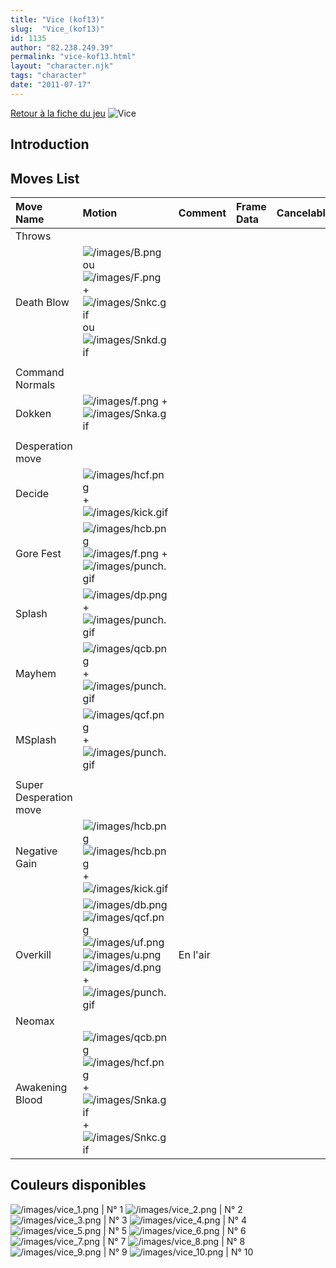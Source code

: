 ```yaml
---
title: "Vice (kof13)"
slug:  "Vice_(kof13)"
id: 1135
author: "82.238.249.39"
permalink: "vice-kof13.html"
layout: "character.njk"
tags: "character"
date: "2011-07-17"
---
```


[Retour à la fiche du
jeu](http://basgrospoing.fr/wiki/index.php?title=The_King_of_Fighters_XIII)
![Vice](/images/Vicekof13.gif "Vice")

## Introduction

## Moves List

| Move Name              | Motion                                                                                                                                                                                                                          | Comment  | Frame Data | Cancelable | Damage LOW/HIGH/EX |
|:-----------------------|:--------------------------------------------------------------------------------------------------------------------------------------------------------------------------------------------------------------------------------|:---------|:-----------|:-----------|:-------------------|
| Throws                 |                                                                                                                                                                                                                                 |          |            |            |                    |
| Death Blow             | ![](/images/B.png "/images/B.png") ou ![](/images/F.png "/images/F.png") + ![](/images/Snkc.gif "/images/Snkc.gif") ou ![](/images/Snkd.gif "/images/Snkd.gif")                                                                 |          |            |            | 100                |
|                        |                                                                                                                                                                                                                                 |          |            |            |                    |
| Command Normals        |                                                                                                                                                                                                                                 |          |            |            |                    |
| Dokken                 | ![](/images/f.png "/images/f.png") + ![](/images/Snka.gif "/images/Snka.gif")                                                                                                                                                   |          |            |            |                    |
|                        |                                                                                                                                                                                                                                 |          |            |            |                    |
| Desperation move       |                                                                                                                                                                                                                                 |          |            |            |                    |
| Decide                 | ![](/images/hcf.png "/images/hcf.png") + ![](/images/kick.gif "/images/kick.gif")                                                                                                                                               |          |            |            |                    |
| Gore Fest              | ![](/images/hcb.png "/images/hcb.png")![](/images/f.png "/images/f.png") + ![](/images/punch.gif "/images/punch.gif")                                                                                                           |          |            |            |                    |
| Splash                 | ![](/images/dp.png "/images/dp.png") + ![](/images/punch.gif "/images/punch.gif")                                                                                                                                               |          |            |            |                    |
| Mayhem                 | ![](/images/qcb.png "/images/qcb.png") + ![](/images/punch.gif "/images/punch.gif")                                                                                                                                             |          |            |            |                    |
| MSplash                | ![](/images/qcf.png "/images/qcf.png") + ![](/images/punch.gif "/images/punch.gif")                                                                                                                                             |          |            |            |                    |
|                        |                                                                                                                                                                                                                                 |          |            |            |                    |
| Super Desperation move |                                                                                                                                                                                                                                 |          |            |            |                    |
| Negative Gain          | ![](/images/hcb.png "/images/hcb.png")![](/images/hcb.png "/images/hcb.png") + ![](/images/kick.gif "/images/kick.gif")                                                                                                         |          |            |            |                    |
| Overkill               | ![](/images/db.png "/images/db.png")![](/images/qcf.png "/images/qcf.png")![](/images/uf.png "/images/uf.png")![](/images/u.png "/images/u.png")![](/images/d.png "/images/d.png") + ![](/images/punch.gif "/images/punch.gif") | En l'air |            |            |                    |
| Neomax                 |                                                                                                                                                                                                                                 |          |            |            |                    |
| Awakening Blood        | ![](/images/qcb.png "/images/qcb.png") ![](/images/hcf.png "/images/hcf.png") + ![](/images/Snka.gif "/images/Snka.gif")+![](/images/Snkc.gif "/images/Snkc.gif")                                                               |          |            |            |                    |

## Couleurs disponibles

![](/images/vice_1.png "/images/vice_1.png") \| N° 1
![](/images/vice_2.png "/images/vice_2.png") \| N° 2
![](/images/vice_3.png "/images/vice_3.png") \| N° 3
![](/images/vice_4.png "/images/vice_4.png") \| N° 4
![](/images/vice_5.png "/images/vice_5.png") \| N° 5
![](/images/vice_6.png "/images/vice_6.png") \| N° 6
![](/images/vice_7.png "/images/vice_7.png") \| N° 7
![](/images/vice_8.png "/images/vice_8.png") \| N° 8
![](/images/vice_9.png "/images/vice_9.png") \| N° 9
![](/images/vice_10.png "/images/vice_10.png") \| N° 10
